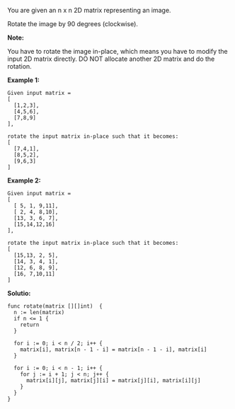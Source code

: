 You are given an n x n 2D matrix representing an image.

Rotate the image by 90 degrees (clockwise).

**Note:**

You have to rotate the image in-place, which means you have to modify the input 2D matrix directly. DO NOT allocate another 2D matrix and do the rotation.

**Example 1:**
```
Given input matrix = 
[
  [1,2,3],
  [4,5,6],
  [7,8,9]
],

rotate the input matrix in-place such that it becomes:
[
  [7,4,1],
  [8,5,2],
  [9,6,3]
]
```
**Example 2:**
```
Given input matrix =
[
  [ 5, 1, 9,11],
  [ 2, 4, 8,10],
  [13, 3, 6, 7],
  [15,14,12,16]
], 

rotate the input matrix in-place such that it becomes:
[
  [15,13, 2, 5],
  [14, 3, 4, 1],
  [12, 6, 8, 9],
  [16, 7,10,11]
]
```

**Solutio:**

```golang
func rotate(matrix [][]int)  {
  n := len(matrix)
  if n <= 1 {
    return
  }

  for i := 0; i < n / 2; i++ {
    matrix[i], matrix[n - 1 - i] = matrix[n - 1 - i], matrix[i]
  }

  for i := 0; i < n - 1; i++ {
    for j := i + 1; j < n; j++ {
      matrix[i][j], matrix[j][i] = matrix[j][i], matrix[i][j]
    }
  }
}
```
